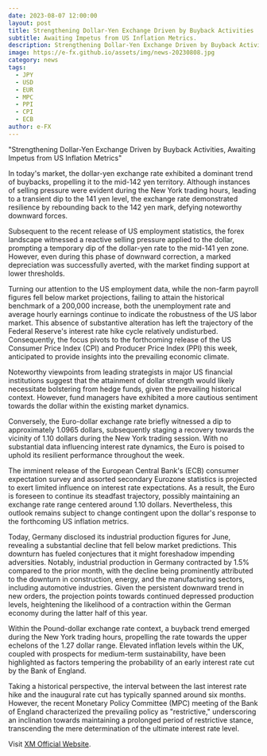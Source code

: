 ```yaml
---
date: 2023-08-07 12:00:00
layout: post
title: Strengthening Dollar-Yen Exchange Driven by Buyback Activities
subtitle: Awaiting Impetus from US Inflation Metrics.
description: Strengthening Dollar-Yen Exchange Driven by Buyback Activities, awaiting Impetus from US Inflation Metrics.
image: https://e-fx.github.io/assets/img/news-20230808.jpg
category: news
tags:
  - JPY
  - USD
  - EUR
  - MPC
  - PPI
  - CPI
  - ECB
author: e-FX
---
```


"Strengthening Dollar-Yen Exchange Driven by Buyback Activities, Awaiting Impetus from US Inflation Metrics"

In today's market, the dollar-yen exchange rate exhibited a dominant trend of buybacks, propelling it to the mid-142 yen territory. Although instances of selling pressure were evident during the New York trading hours, leading to a transient dip to the 141 yen level, the exchange rate demonstrated resilience by rebounding back to the 142 yen mark, defying noteworthy downward forces.

Subsequent to the recent release of US employment statistics, the forex landscape witnessed a reactive selling pressure applied to the dollar, prompting a temporary dip of the dollar-yen rate to the mid-141 yen zone. However, even during this phase of downward correction, a marked depreciation was successfully averted, with the market finding support at lower thresholds.

Turning our attention to the US employment data, while the non-farm payroll figures fell below market projections, failing to attain the historical benchmark of a 200,000 increase, both the unemployment rate and average hourly earnings continue to indicate the robustness of the US labor market. This absence of substantive alteration has left the trajectory of the Federal Reserve's interest rate hike cycle relatively undisturbed. Consequently, the focus pivots to the forthcoming release of the US Consumer Price Index (CPI) and Producer Price Index (PPI) this week, anticipated to provide insights into the prevailing economic climate.

Noteworthy viewpoints from leading strategists in major US financial institutions suggest that the attainment of dollar strength would likely necessitate bolstering from hedge funds, given the prevailing historical context. However, fund managers have exhibited a more cautious sentiment towards the dollar within the existing market dynamics.

Conversely, the Euro-dollar exchange rate briefly witnessed a dip to approximately 1.0965 dollars, subsequently staging a recovery towards the vicinity of 1.10 dollars during the New York trading session. With no substantial data influencing interest rate dynamics, the Euro is poised to uphold its resilient performance throughout the week.

The imminent release of the European Central Bank's (ECB) consumer expectation survey and assorted secondary Eurozone statistics is projected to exert limited influence on interest rate expectations. As a result, the Euro is foreseen to continue its steadfast trajectory, possibly maintaining an exchange rate range centered around 1.10 dollars. Nevertheless, this outlook remains subject to change contingent upon the dollar's response to the forthcoming US inflation metrics.

Today, Germany disclosed its industrial production figures for June, revealing a substantial decline that fell below market predictions. This downturn has fueled conjectures that it might foreshadow impending adversities. Notably, industrial production in Germany contracted by 1.5% compared to the prior month, with the decline being prominently attributed to the downturn in construction, energy, and the manufacturing sectors, including automotive industries. Given the persistent downward trend in new orders, the projection points towards continued depressed production levels, heightening the likelihood of a contraction within the German economy during the latter half of this year.

Within the Pound-dollar exchange rate context, a buyback trend emerged during the New York trading hours, propelling the rate towards the upper echelons of the 1.27 dollar range. Elevated inflation levels within the UK, coupled with prospects for medium-term sustainability, have been highlighted as factors tempering the probability of an early interest rate cut by the Bank of England.

Taking a historical perspective, the interval between the last interest rate hike and the inaugural rate cut has typically spanned around six months. However, the recent Monetary Policy Committee (MPC) meeting of the Bank of England characterized the prevailing policy as "restrictive," underscoring an inclination towards maintaining a prolonged period of restrictive stance, transcending the mere determination of the ultimate interest rate level.


Visit [XM Official Website](https://clicks.pipaffiliates.com/c?c=550036&l=en&p=0).